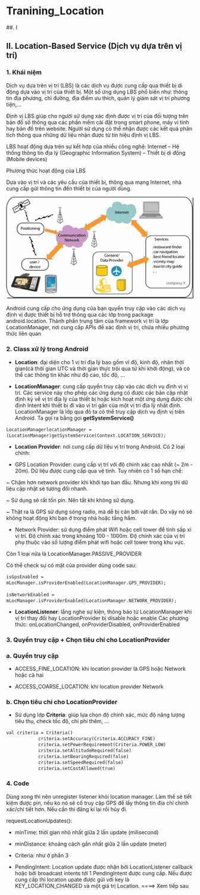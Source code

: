 # Tranining_Location

##. I

## II. Location-Based Service (Dịch vụ dựa trên vị trí)

### 1. Khái niệm

Dịch vụ dựa trên vị trí (LBS) là các dịch vụ được cung cấp qua thiết bị di động dựa vào vị trí của thiết bị. Một số ứng dụng LBS phổ biến như: thông tin địa phương, chỉ đường, địa điểm ưu thích, quản lý giám sát vị trí phương tiện,…

Định vị LBS giúp cho người sử dụng xác định được vị trí của đối tượng trên bản đồ số thông qua các phần mềm cài đặt trong smart phone, máy vi tính hay bản đồ trên website. Người sử dụng có thể nhận được các kết quả phân tích thông qua những dữ liệu nhận được từ tín hiệu định vị LBS.

LBS hoạt động dựa trên sự kết hợp của nhiều công nghệ: Internet –  Hệ thống thông tin địa lý (Geographic Information System) – Thiết bị di động (Mobile devices)

Phương thức hoạt động của LBS

Dựa vào vị trí và các yêu cầu của thiết bị, thông qua mạng Internet, nhà cung cấp gửi thông tin đến thiết bị của người dùng.

<img src="img/l1.gif"/>

Android cung cấp cho ứng dụng của bạn quyền truy cập vào các dịch vụ định vị được thiết bị hỗ trợ thông qua các lớp trong package android.location. Thành phần trung tâm của framework vị trí là lớp LocationManager, nơi cung cấp APIs để xác định vị trí, chứa nhiều phương thức liên quan


### 2. Class xử lý trong Android 

- **Location**: đại diện cho 1 vị trí địa lý bao gồm vĩ độ, kinh độ, nhãn thời gian(cả thời gian UTC và thời gian thực trôi qua từ khi khởi động), và có thể các thông tin khác như độ cao, tốc độ, ...

- **LocationManager**: cung cấp quyền truy cập vào các dịch vụ định vị vị trí. Các service này cho phép các ứng dụng có được các bản cập nhật định kỳ về vị trí địa lý của thiết bị hoặc kích hoạt một ứng dụng được chỉ định Intent khi thiết bị đi vào vị trí gần của một vị trí địa lý nhất định. LocationManager là lớp qua đó ta có thể truy cập dịch vụ định vị trên Android. Ta gọi ra bằng gọi **getSystemService()**

```
LocationManagerlocationManager = (LocationManager)getSystemService(Context.LOCATION_SERVICE);

```

- **Location Provider**: nơi cung cấp dữ liệu vị trí trong Android. Có 2 loại chính:

+ GPS Location Provider: cung cấp vị trí với độ chính xác cao nhất (~ 2m - 20m). Dữ liệu được cung cấp qua vệ tinh. Tuy nhiên có 1 số hạn chế:

~ Chậm hơn network provider khi khởi tạo ban đầu. Nhưng khi xong thì dữ liệu cập nhật sẽ tương đối nhanh.

~ Sử dụng sẽ rất tốn pin. Nên tắt khi không sử dụng.

~ Thật ra là GPS sử dụng sóng radio, mà dễ bị cản bởi vật rắn. Do vậy nó sẽ không hoạt động khi bạn ở trong nhà hoặc tầng hầm.

+ Network Provider: sử dụng điểm phát Wifi hoặc cell tower để tính sấp xỉ vị trí. Độ chính xác trong khoảng 100 - 1000m. Độ chính xác của vị trí phụ thuộc vào số lượng điểm phát wifi hoặc cell tower trong khu vực. 

Còn 1 loại nữa là LocationManager.PASSIVE_PROVIDER

Có thể check sự có mặt của provider dùng code sau: 

```
isGpsEnabled = mLocManager.isProviderEnabled(LocationManager.GPS_PROVIDER);

isNetworkEnabled = mLocManager.isProviderEnabled(LocationManager.NETWORK_PROVIDER);
```

- **LocationListener**: lắng nghe sự kiện, thông báo từ LocationManager khi vị trí thay đổi hay LocationProvider bị disable hoặc enable
 Các phương thức: onLocationChanged, onProviderDisabled, onProviderEnabled

### 3. Quyền truy cập + Chọn tiêu chí cho LocationProvider

### a. Quyền truy cập

- ACCESS_FINE_LOCATION: khi location provider là GPS hoặc Network hoặc cả hai

- ACCESS_COARSE_LOCATION: khi location provider Network

### b. Chọn tiêu chí cho LocationProvider

- Sử dụng lớp **Criteria**: giúp lựa chọn độ chính xác, mức độ năng lượng tiêu thụ, check tốc độ, chi phí thêm, ...

```
val criteria = Criteria()
            criteria.setAccuracy(Criteria.ACCURACY_FINE)
            criteria.setPowerRequirement(Criteria.POWER_LOW)
            criteria.setAltitudeRequired(false)
            criteria.setBearingRequired(false)
            criteria.setSpeedRequired(false)
            criteria.setCostAllowed(true)
```

### 4. Code

Dùng xong thì nên unregister listener khỏi location manager. Làm thế sẽ tiết kiệm được pin, nếu ko nó sẽ cố truy cập GPS để lấy thông tin địa chỉ chính xác/chi tiết hơn. Nếu cần thì đăng kí lại rồi hủy đi.


requestLocationUpdates():

- minTime: thời gian nhỏ nhất giữa 2 lần update (milisecond)

- minDistance: khoảng cách gần nhất giữa 2 lần update (meter)

- Criteria: như ở phần 3

- PendingIntent: Location update được nhận bởi LocationListener callback hoặc bởi broadcast intents tới 1 PendingIntent được cung cấp. Nếu được cung cấp thì location upate được gửi với key là KEY_LOCATION_CHANGED và một giá trị Location. ====> Xem tiếp sau


